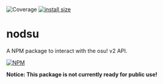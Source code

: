 ![Coverage](https://github.com/ethamitc/nodsu/workflows/Coverage/badge.svg)
[![install size](https://packagephobia.com/badge?p=nodsu)](https://packagephobia.com/result?p=nodsu@0.1.0)

# nodsu
A NPM package to interact with the osu! v2 API.

[![NPM](https://nodei.co/npm/nodsu.png)](https://nodei.co/npm/<package>/)

**Notice: This package is not currently ready for public use!**
